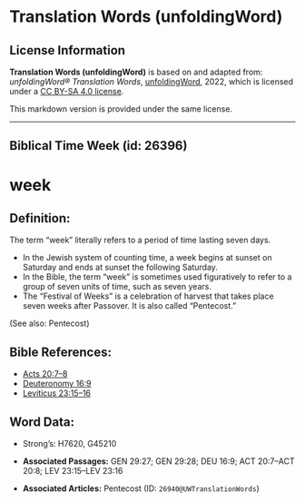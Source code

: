 # Translation Words (unfoldingWord)

## License Information

**Translation Words (unfoldingWord)** is based on and adapted from: _unfoldingWord® Translation Words_, [unfoldingWord](https://unfoldingword.org/utw), 2022, which is licensed under a [CC BY-SA 4.0 license](https://creativecommons.org/licenses/by-sa/4.0/legalcode.en).

This markdown version is provided under the same license.



--------------------------------

## Biblical Time Week (id: 26396)

week
====

Definition:
-----------

The term “week” literally refers to a period of time lasting seven days.

* In the Jewish system of counting time, a week begins at sunset on Saturday and ends at sunset the following Saturday.
* In the Bible, the term “week” is sometimes used figuratively to refer to a group of seven units of time, such as seven years.
* The “Festival of Weeks” is a celebration of harvest that takes place seven weeks after Passover. It is also called “Pentecost.”

(See also: Pentecost)

Bible References:
-----------------

* [Acts 20:7–8](https://ref.ly/Acts20:7-Acts20:8)
* [Deuteronomy 16:9](https://ref.ly/Deut16:9)
* [Leviticus 23:15–16](https://ref.ly/Lev23:15-Lev23:16)

Word Data:
----------

* Strong’s: H7620, G45210

* **Associated Passages:** GEN 29:27; GEN 29:28; DEU 16:9; ACT 20:7–ACT 20:8; LEV 23:15–LEV 23:16
* **Associated Articles:** Pentecost (ID: `26940@UWTranslationWords`)


